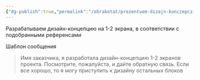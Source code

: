 ```yaml
---
{"dg-publish":true,"permalink":"/obrabotat/prezentuem-dizajn-konczepcziyu-zakazchiku-soglasovyvaem/"}
---
```


Разрабатываем дизайн-концепцию на 1-2 экрана, в соответствии с подобранными референсами

Шаблон сообщения

> Имя заказчика, я разработала дизайн-концепцию 1-2 экранов проекта. Посмотрите, пожалуйста, и дайте обратную связь. Если все хорошо, то я могу приступить к дизайну остальных блоков